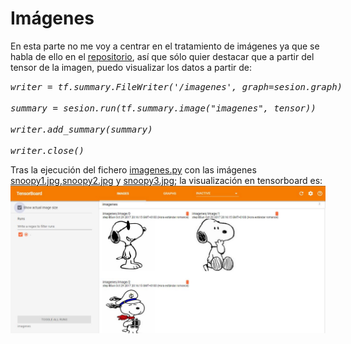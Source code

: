 <h1>Imágenes</h1>
<p>En esta parte no me voy a centrar en el tratamiento de imágenes ya que se habla de ello en el <a href="https://github.com/Tensor4Dummies/5_img_mnist">repositorio</a>, así que sólo quier destacar que a partir del tensor de la imagen, puedo visualizar los datos a partir de:</br>
<pre style='display:inline'><i>writer = tf.summary.FileWriter('/imagenes', graph=sesion.graph)</br>
summary = sesion.run(tf.summary.image("imagenes", tensor))</br>
writer.add_summary(summary)</br>
writer.close()</i></pre></p>
<p>Tras la ejecución del fichero <a href="https://github.com/Tensor4Dummies/2_tensorboard/blob/master/imagenes/imagenes.py">imagenes.py</a> con las imágenes <a href="https://github.com/Tensor4Dummies/2_tensorboard/blob/master/imagenes/snoopy1.JPG">snoopy1.jpg</a>,<a href="https://github.com/Tensor4Dummies/2_tensorboard/blob/master/imagenes/snoopy2.JPG">snoopy2.jpg</a> y <a href="https://github.com/Tensor4Dummies/2_tensorboard/blob/master/imagenes/snoopy3.JPG">snoopy3.jpg</a>; la visualización en tensorboard es:</br>
<img src="https://github.com/Tensor4Dummies/2_tensorboard/blob/master/imagenes/imagenes.JPG" alt="Grafo básico"></p>
